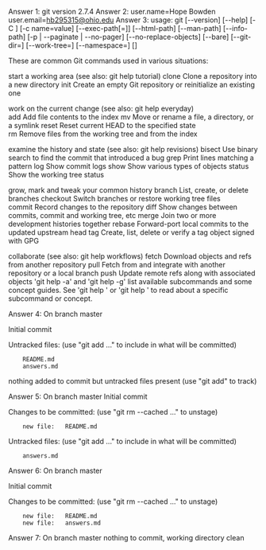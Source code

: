 Answer 1: git version 2.7.4
Answer 2:
user.name=Hope Bowden
user.email=hb295315@ohio.edu
Answer 3:
usage: git [--version] [--help] [-C <path>] [-c name=value]
           [--exec-path[=<path>]] [--html-path] [--man-path] [--info-path]
           [-p | --paginate | --no-pager] [--no-replace-objects] [--bare]
           [--git-dir=<path>] [--work-tree=<path>] [--namespace=<name>]
           <command> [<args>]

These are common Git commands used in various situations:     

start a working area (see also: git help tutorial)
   clone      Clone a repository into a new directory
   init       Create an empty Git repository or reinitialize an existing one

work on the current change (see also: git help everyday)      
   add        Add file contents to the index
   mv         Move or rename a file, a directory, or a symlink   reset      Reset current HEAD to the specified state       
   rm         Remove files from the working tree and from the 
index

examine the history and state (see also: git help revisions)
   bisect     Use binary search to find the commit that introduced a bug
   grep       Print lines matching a pattern
   log        Show commit logs
   show       Show various types of objects
   status     Show the working tree status

grow, mark and tweak your common history
   branch     List, create, or delete branches
   checkout   Switch branches or restore working tree files   
   commit     Record changes to the repository
   diff       Show changes between commits, commit and working tree, etc
   merge      Join two or more development histories together 
   rebase     Forward-port local commits to the updated upstream head
   tag        Create, list, delete or verify a tag object signed with GPG

collaborate (see also: git help workflows)
   fetch      Download objects and refs from another repository
   pull       Fetch from and integrate with another repository or a local branch
   push       Update remote refs along with associated objects
'git help -a' and 'git help -g' list available subcommands and some
concept guides. See 'git help <command>' or 'git help <concept>'
to read about a specific subcommand or concept.

Answer 4:
On branch master

Initial commit

Untracked files:
  (use "git add <file>..." to include in what will be committed)

        README.md
        answers.md
nothing added to commit but untracked files present (use "git add" to track)

Answer 5:
On branch master
Initial commit

Changes to be committed:
  (use "git rm --cached <file>..." to unstage)

        new file:   README.md

Untracked files:
  (use "git add <file>..." to include in what will be committed)

        answers.md
Answer 6:
On branch master

Initial commit

Changes to be committed:
  (use "git rm --cached <file>..." to unstage)

        new file:   README.md
        new file:   answers.md
Answer 7:
On branch master
nothing to commit, working directory clean

